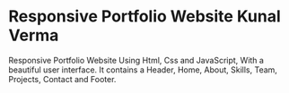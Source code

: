 # Responsive Portfolio Website Kunal Verma
Responsive Portfolio Website Using Html, Css and JavaScript, With a beautiful user interface. It contains a Header, Home, About, Skills, Team, Projects, Contact and Footer.
